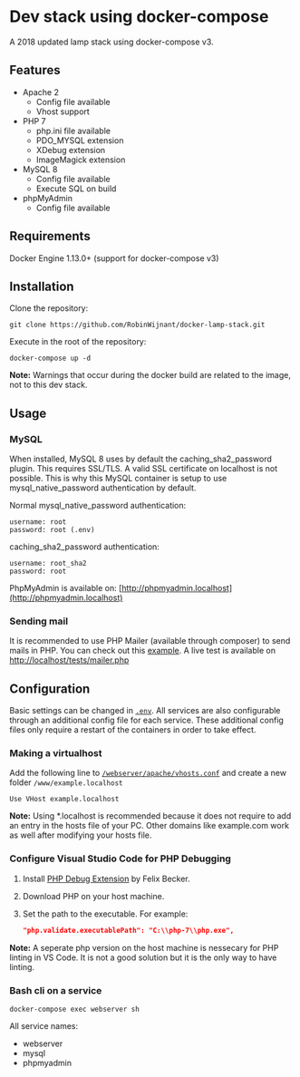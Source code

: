 # Dev stack using docker-compose

A 2018 updated lamp stack using docker-compose v3.

## Features

* Apache 2
    * Config file available
    * Vhost support
* PHP 7
    * php.ini file available
    * PDO_MYSQL extension
    * XDebug extension
    * ImageMagick extension
* MySQL 8
    * Config file available
    * Execute SQL on build
* phpMyAdmin
    * Config file available

## Requirements

Docker Engine 1.13.0+ (support for docker-compose v3)

## Installation

Clone the repository:

```Shell
git clone https://github.com/RobinWijnant/docker-lamp-stack.git
```

Execute in the root of the repository:

```Shell
docker-compose up -d
```

**Note:** Warnings that occur during the docker build are related to the image, not to this dev stack.

## Usage

### MySQL

When installed, MySQL 8 uses by default the caching_sha2_password plugin. This requires SSL/TLS. A valid SSL certificate on localhost is not possible. This is why this MySQL container is setup to use mysql_native_password authentication by default.

Normal mysql_native_password authentication:

```Shell
username: root
password: root (.env)
```

caching_sha2_password authentication:

```Shell
username: root_sha2
password: root
```

PhpMyAdmin is available on: [http://phpmyadmin.localhost](http://phpmyadmin.localhost)

### Sending mail

It is recommended to use PHP Mailer (available through composer) to send mails in PHP. You can check out this [example](/www/localhost/tests/mailer.php). A live test is available on [http://localhost/tests/mailer.php](http://localhost/tests/mailer.php)

## Configuration

Basic settings can be changed in [`.env`](/.env). All services are also configurable through an additional config file for each service. These additional config files only require a restart of the containers in order to take effect.

### Making a virtualhost

Add the following line to [`/webserver/apache/vhosts.conf`](/webserver/apache/vhosts.conf) and create a new folder `/www/example.localhost`

```ApacheConf
Use VHost example.localhost
```

**Note:** Using *.localhost is recommended because it does not require to add an entry in the hosts file of your PC. Other domains like example.com work as well after modifying your hosts file.

### Configure Visual Studio Code for PHP Debugging

1. Install [PHP Debug Extension](https://marketplace.visualstudio.com/items?itemName=felixfbecker.php-debug) by Felix Becker.

2. Download PHP on your host machine.

3. Set the path to the executable. For example:
    ```Json
    "php.validate.executablePath": "C:\\php-7\\php.exe",
    ```

**Note:** A seperate php version on the host machine is nessecary for PHP linting in VS Code. It is not a good solution but it is the only way to have linting.

### Bash cli on a service

```Shell
docker-compose exec webserver sh
```

All service names:

* webserver
* mysql
* phpmyadmin